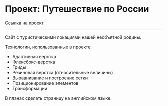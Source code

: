 # Проект: Путешествие по России

[Ссылка на проект](https://timofeykafanov.github.io/russian-travel/)

------
Сайт с туристическими локациями нашей необъятной родины.

Технологии, использованные в проекте:
* Адаптивная верстка
* Флексбокс-верстка
* Гриды
* Резиновая верстка (относительные величины)
* Выравнивание и построение сетки
* Позиционирование элементов
* Трансформации

В планах сделать страницу на английском языке.
